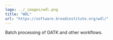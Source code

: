 ```yaml
---
logo: ../_images/wdl.png
title: "WDL"
url: "https://software.broadinstitute.org/wdl/"
---
```


Batch processing of GATK and other workflows.
